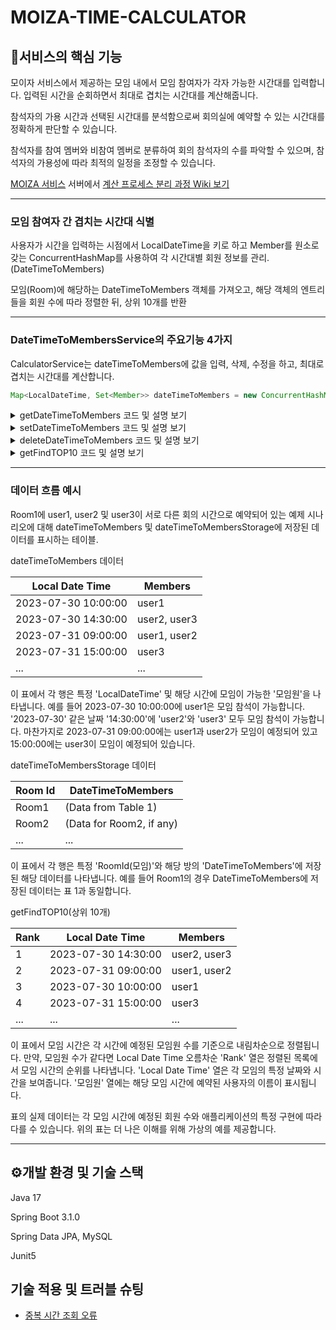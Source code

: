 # MOIZA-TIME-CALCULATOR

## 📌서비스의 핵심 기능
모이자 서비스에서 제공하는 모임 내에서 모임 참여자가 각자 가능한 시간대를 입력합니다. 입력된 시간을 순회하면서 최대로 겹치는 시간대를 계산해줍니다.

참석자의 가용 시간과 선택된 시간대를 분석함으로써 회의실에 예약할 수 있는 시간대를 정확하게 판단할 수 있습니다.

참석자를 참여 멤버와 비참여 멤버로 분류하여 회의 참석자의 수를 파악할 수 있으며, 참석자의 가용성에 따라 최적의 일정을 조정할 수 있습니다.

[MOIZA 서비스](https://github.com/llBackend7/MOIZA) 서버에서 [계산 프로세스 분리 과정 Wiki 보기](https://github.com/iyk2h/MOIZA-TIME-CALCULATOR/wiki/%EA%B2%B9%EC%B9%98%EB%8A%94-%EC%8B%9C%EA%B0%84-TOP10-%EA%B3%84%EC%82%B0-%ED%94%84%EB%A1%9C%EC%84%B8%EC%8A%A4-%EB%B6%84%EB%A6%AC-%EA%B3%BC%EC%A0%95)

---

### 모임 참여자 간 겹치는 시간대 식별

사용자가 시간을 입력하는 시점에서 LocalDateTime을 키로 하고 Member를 원소로 갖는 ConcurrentHashMap를 사용하여 각 시간대별 회원 정보를 관리.(DateTimeToMembers)

모임(Room)에 해당하는 DateTimeToMembers 객체를 가져오고, 해당 객체의 엔트리들을 회원 수에 따라 정렬한 뒤, 상위 10개를 반환

---

### DateTimeToMembersService의 주요기능 4가지
CalculatorService는 dateTimeToMembers에 값을 입력, 삭제, 수정을 하고, 최대로 겹치는 시간대를 계산합니다.

```java
Map<LocalDateTime, Set<Member>> dateTimeToMembers = new ConcurrentHashMap<>();
```

<details>
<summary> getDateTimeToMembers 코드 및 설명 보기</summary>

### getDateTimeToMembers

ConcurrentHashMap의 computeIfAbsent 메서드를 사용해 동시 다중 스레드 환경에서 사용하도록 설계되었으며 한 번에 하나의 스레드만 특정 키의 값을 계산하도록 합니다.

```java
// DateTimeToMembersService
public DateTimeToMembers getDateTimeToMembers(Long roomId) {
    return roomDataMap.computeIfAbsent(roomId, key -> new DateTimeToMembers());
}
```

</details>

<details>
<summary> setDateTimeToMembers 코드 및 설명 보기</summary>

### setDateTimeToMembers

roomId에 DateTimeToMembers을 설정하고 여기에 Member를 추가하는 메소드입니다.
주어진 roomId와 연관된 DateTimeToMembers을 검색합니다.
주어진 LocalDateTime를 가지고 setDateTimeToMembersDateWithMember() 메서드를 사용하여 Member를 추가합니다.

```java
// DateTimeToMembersService
public void setDateTimeToMembers(Long roomId, LocalDate localDate, LocalTime localTime, Member member) {

    DateTimeToMembers dateTimeToMembers = getDateTimeToMembers(roomId);
    dateTimeToMembers.setDateTimeToMembersDateWithMember(LocalDateTime.of(localDate, localTime), member);
}
```

```java
// DateTimeToMembers
private final ConcurrentHashMap<LocalDateTime, Set<Member>> dateTimeToMembers = new ConcurrentHashMap<>();

public ConcurrentHashMap<LocalDateTime, Set<Member>> getDateTimeToMembers() {
    return dateTimeToMembers;
}

public synchronized void setDateTimeToMembersDateWithMember(LocalDateTime localDateTime, Member member) {
    dateTimeToMembers.computeIfAbsent(localDateTime, key -> new ConcurrentSkipListSet<>()).add(member);
}
//ConcurrentSkipListSet을 사용해 Member 중복 및 오름차순 정렬 적용 및 Thread-Safe합니다.
```

</details>

<details>
<summary> deleteDateTimeToMembers 코드 및 설명 보기</summary>

### deleteDateTimeToMembers

주어진 localDateTime에서 특정 roomId와 연결된 DateTimeToMembers에서 Member를 제거하는 데 사용됩니다.

```java
// DateTimeToMembersService
public void deleteDateTimeToMembers(Long roomId, LocalDate localDate, LocalTime localTime, Member member) {
    DateTimeToMembers dateTimeToMembers = getDateTimeToMembers(roomId);
    dateTimeToMembers.deleteDateTimeToMembers(LocalDateTime.of(localDate, localTime), member);
}
```

```java
// DateTimeToMembers
private final ConcurrentHashMap<LocalDateTime, Set<Member>> dateTimeToMembers = new ConcurrentHashMap<>();

public ConcurrentHashMap<LocalDateTime, Set<Member>> getDateTimeToMembers() {
    return dateTimeToMembers;
}

public synchronized void deleteDateTimeToMembers(LocalDateTime localDateTime, Member member) {
    Set<Member> members = dateTimeToMembers.get(localDateTime);
    if (members != null) {
        members.remove(member);
        if (members.isEmpty()) {
            dateTimeToMembers.remove(localDateTime);
        }
    }
}
```

</details>

<details>
<summary> getFindTOP10 코드 및 설명 보기</summary>

### getFindTOP10

roomId에 대한 구성원이 있는 상위 10개 시간 범위를 찾습니다.

이미 정렬되어 있는 DateTimeToMembers을 RoomId를 통해서 가져옵니다.
이 메서드는 정렬된 항목을 반복하며 각 항목에 대해 시작 시간, 종료 시간, 해당 시간 범위의 구성원 및 해당 시간 범위에 없는 구성원을 포함하는 TimeRangeWithMember 개체를 구성합니다.
이러한 시간 범위를 10개 찾을 때까지 이 과정을 계속한 다음 TimeRangeWithMember 목록을 반환합니다.



```java
// DateTimeToMembersService
public List<TimeRangeWithMember> getFindTOP10(Long roomId) {
    DateTimeToMembers dateTimeToMembers = getDateTimeToMembers(roomId);
    Room room = roomService.getRoom(roomId);

    return dateTimeToMembers.getSortedEntries().stream()
            // 상위 RANK_NUM(10)개의 엔트리만 남깁니다.
            .limit(RANK_NUM)
            // 각 엔트리에 대해 아래와 같은 변환을 수행하여 TimeRangeWithMember 객체로 매핑합니다.
            .map(entry -> {
                List<Member> contain = new ArrayList<>(entry.getValue());
                List<Member> noContain = getNotContaion(room, contain);

                // TimeRangeWithMember 객체를 생성하여 반환합니다.
                return new TimeRangeWithMember(
                        entry.getKey().toLocalDate(),
                        entry.getKey().toLocalTime(),
                        entry.getKey().toLocalTime().plusHours(room.getMeetingDuration().getHour())
                                .plusMinutes(room.getMeetingDuration().getMinute()),
                        new ArrayList<>(contain),
                        new ArrayList<>(noContain)
                );
            })
            .collect(Collectors.toList());
}

// 포함되지 않는 맴버리스트 가져옵니다.
private List<Member> getNotContaion(Room room, List<Member> contain) {
    List<Member> noContain = enterRoomRepository.findMembersByRoom(room);

    contain.forEach(noContain::remove);
    return noContain;
}
```

```java
// DateTimeToMembers
public List<Entry<LocalDateTime, Set<Member>>> getSortedEntries() {
    List<Entry<LocalDateTime, Set<Member>>> entries = new ArrayList<>(dateTimeToMembers.entrySet());

    entries.sort((o1, o2) -> {
        int sizeComparison = Integer.compare(o2.getValue().size(), o1.getValue().size());
        return (sizeComparison != 0) ? sizeComparison : o1.getKey().compareTo(o2.getKey());
    });

    return entries;
}
```

</details>

---

### 데이터 흐름 예시
Room1에 user1, user2 및 user3이 서로 다른 회의 시간으로 예약되어 있는 예제 시나리오에 대해 dateTimeToMembers 및 dateTimeToMembersStorage에 저장된 데이터를 표시하는 테이블.

dateTimeToMembers 데이터

| Local Date Time         | Members          |
|-------------------------|------------------|
| 2023-07-30 10:00:00     | user1            |
| 2023-07-30 14:30:00     | user2, user3     |
| 2023-07-31 09:00:00     | user1, user2     |
| 2023-07-31 15:00:00     | user3            |
| ...                     | ...              |


이 표에서 각 행은 특정 'LocalDateTime' 및 해당 시간에 모임이 가능한 '모임원'을 나타냅니다.
예를 들어 2023-07-30 10:00:00에 user1은 모임 참석이 가능합니다.
'2023-07-30' 같은 날짜 '14:30:00'에 'user2'와 'user3' 모두 모임 참석이 가능합니다.
마찬가지로 2023-07-31 09:00:00에는 user1과 user2가 모임이 예정되어 있고 15:00:00에는 user3이 모임이 예정되어 있습니다.


dateTimeToMembersStorage 데이터

| Room Id       | DateTimeToMembers       |
|---------------|-------------------------|
| Room1         | (Data from Table 1)     |
| Room2         | (Data for Room2, if any)|
| ...           | ...                     |


이 표에서 각 행은 특정 'RoomId(모임)'와 해당 방의 'DateTimeToMembers'에 저장된 해당 데이터를 나타냅니다.
예를 들어 Room1의 경우 DateTimeToMembers에 저장된 데이터는 표 1과 동일합니다.


getFindTOP10(상위 10개)

| Rank | Local Date Time         | Members          |
|------|-------------------------|------------------|
| 1    | 2023-07-30 14:30:00     | user2, user3     |
| 2    | 2023-07-31 09:00:00     | user1, user2     |
| 3    | 2023-07-30 10:00:00     | user1            |
| 4    | 2023-07-31 15:00:00     | user3            |
| ...  | ...                     | ...              |


이 표에서 모임 시간은 각 시간에 예정된 모임원 수를 기준으로 내림차순으로 정렬됩니다. 만약, 모임원 수가 같다면 Local Date Time 오름차순
'Rank' 열은 정렬된 목록에서 모임 시간의 순위를 ​​나타냅니다.
'Local Date Time' 열은 각 모임의 특정 날짜와 시간을 보여줍니다.
'모임원' 열에는 해당 모임 시간에 예약된 사용자의 이름이 표시됩니다.

표의 실제 데이터는 각 모임 시간에 예정된 회원 수와 애플리케이션의 특정 구현에 따라 다를 수 있습니다. 위의 표는 더 나은 이해를 위해 가상의 예를 제공합니다.

---

## ⚙️개발 환경 및 기술 스택

Java 17

Spring Boot 3.1.0

Spring Data JPA, MySQL

Junit5

## 기술 적용 및 트러블 슈팅

- [중복 시간 조회 오류](https://github.com/iyk2h/MOIZA-TIME-CALCULATOR/wiki/%E1%84%8C%E1%85%AE%E1%86%BC%E1%84%87%E1%85%A9%E1%86%A8-%E1%84%89%E1%85%B5%E1%84%80%E1%85%A1%E1%86%AB-%E1%84%8C%E1%85%A9%E1%84%92%E1%85%AC-%E1%84%8B%E1%85%A9%E1%84%85%E1%85%B2)
